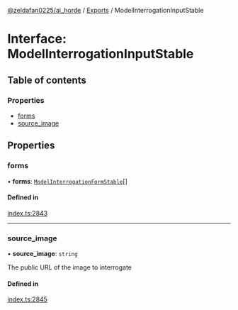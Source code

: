 [@zeldafan0225/ai_horde](../README.md) / [Exports](../modules.md) / ModelInterrogationInputStable

# Interface: ModelInterrogationInputStable

## Table of contents

### Properties

- [forms](ModelInterrogationInputStable.md#forms)
- [source\_image](ModelInterrogationInputStable.md#source_image)

## Properties

### forms

• **forms**: [`ModelInterrogationFormStable`](ModelInterrogationFormStable.md)[]

#### Defined in

[index.ts:2843](https://github.com/ZeldaFan0225/ai_horde/blob/ca96654/index.ts#L2843)

___

### source\_image

• **source\_image**: `string`

The public URL of the image to interrogate

#### Defined in

[index.ts:2845](https://github.com/ZeldaFan0225/ai_horde/blob/ca96654/index.ts#L2845)
